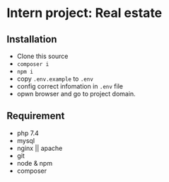 # Intern project: Real estate 

## Installation
- Clone this source
- `composer i`
- `npm i`
- copy `.env.example` to `.env`
- config correct infomation in `.env` file
- opwn browser and go to project domain.

## Requirement
- php 7.4
- mysql
- nginx || apache
- git
- node & npm
- composer

